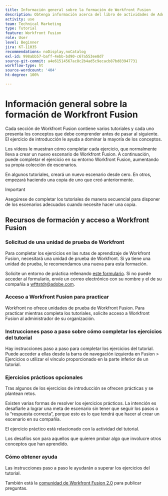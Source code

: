 ```yaml
---
title: Información general sobre la formación de Workfront Fusion
description: Obtenga información acerca del libro de actividades de Adobe Workfront Fusion y cómo obtener una cuenta de unidad de prueba de Workfront.
activity: use
team: Technical Marketing
type: Tutorial
feature: Workfront Fusion
role: User
level: Beginner
jira: KT-11035
recommendations: noDisplay,noCatalog
exl-id: 998abb57-baff-4ebb-bd90-c67a553ee8d7
source-git-commit: a4e61514567ac8c2b4ad5c9ecacb87bd83947731
workflow-type: ht
source-wordcount: '404'
ht-degree: 100%

---
```


# Información general sobre la formación de Workfront Fusion

Cada sección de Workfront Fusion contiene varios tutoriales y cada uno presenta los conceptos que debe comprender antes de pasar al siguiente. El ejercicio de introducción le ayuda a dominar la mayoría de los conceptos.

Los vídeos le muestran cómo completar cada ejercicio, que normalmente lleva a crear un nuevo escenario de Workfront Fusion. A continuación, puede completar el ejercicio en su entorno Workfront Fusion, aumentando su propia colección de escenarios.

En algunos tutoriales, creará un nuevo escenario desde cero. En otros, empezará haciendo una copia de uno que creó anteriormente.

>[!IMPORTANT]
>
>Asegúrese de completar los tutoriales de manera secuencial para disponer de los escenarios adecuados cuando necesite hacer una copia.

## Recursos de formación y acceso a Workfront Fusion

### Solicitud de una unidad de prueba de Workfront

Para completar los ejercicios en las rutas de aprendizaje de Workfront Fusion, necesitará una unidad de prueba de Workfront. Si ya tiene una unidad de prueba, le recomendamos una nueva para esta formación.

Solicite un entorno de práctica rellenando [este formulario](https://forms.office.com/r/f1J8HRGrNY). Si no puede acceder al formulario, envíe un correo electrónico con su nombre y el de su compañía a wfttstdr@adobe.com.

### Acceso a Workfront Fusion para practicar

Workfront no ofrece unidades de prueba de Workfront Fusion. Para practicar mientras completa los tutoriales, solicite acceso a Workfront Fusion al administrador de su organización.

### Instrucciones paso a paso sobre cómo completar los ejercicios del tutorial

Hay instrucciones paso a paso para completar los ejercicios del tutorial. Puede acceder a ellas desde la barra de navegación izquierda en Fusion > Ejercicios o utilizar el vínculo proporcionado en la parte inferior de un tutorial.

### Ejercicios prácticos opcionales

Tras algunos de los ejercicios de introducción se ofrecen prácticas y se plantean retos.

Existen varias formas de resolver los ejercicios prácticos. La intención es desafiarle a lograr una meta de escenario sin tener que seguir los pasos o la “respuesta correcta”, porque esto es lo que tendrá que hacer al crear un escenario en su compañía.

El ejercicio práctico está relacionado con la actividad del tutorial.

Los desafíos son para aquellos que quieren probar algo que involucre otros conceptos que han aprendido.

### Cómo obtener ayuda

Las instrucciones paso a paso le ayudarán a superar los ejercicios del tutorial.

También está la [comunidad de Workfront Fusion 2.0](https://experienceleaguecommunities.adobe.com/t5/workfront-fusion-2-0/ct-p/workfront-fusion-2) para publicar preguntas.
